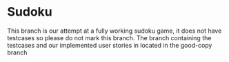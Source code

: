 # Sudoku
This branch is our attempt at a fully working sudoku game, it does not have testcases so please do not mark this branch. The branch
containing the testcases and our implemented user stories in located in the good-copy branch 
